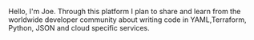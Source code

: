 Hello, I'm Joe. Through this platform I plan to share and learn from the worldwide developer community about writing code in YAML,Terraform, Python, JSON
and cloud specific services. 

<!---
jmcloud22/jmcloud22 is a ✨ special ✨ repository because its `README.md` (this file) appears on your GitHub profile.
You can click the Preview link to take a look at your changes.
--->
